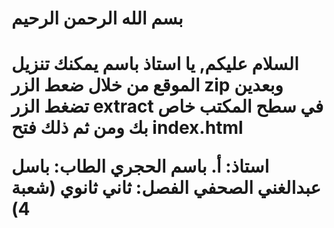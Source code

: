 # بسم الله الرحمن الرحيم
<h1>
السلام عليكم, يا استاذ باسم
يمكنك تنزيل الموقع من خلال ضعط الزر zip وبعدين تضغط الزر extract في سطح المكتب خاص بك ومن ثم ذلك فتح index.html

استاذ: أ. باسم الحجري 
الطاب: باسل عبدالغني الصحفي 
الفصل: ثاني ثانوي (شعبة 4)
</h1>
